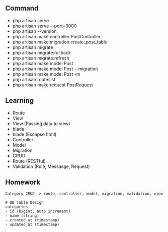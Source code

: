 ## Command

- php artisan serve
- php artisan serve --port=3000
- php artisan --version
- php artisan make:controller PostController
- php artisan make:migration create_post_table
- php artisan migrate
- php artisan migrate:rollback
- php artisan migrate:refresh
- php artisan make:model Post
- php artisan make:model Post --migration
- php artisan make:model Post -m
- php artisan route:list
- php artisan make:request PostRequest

## Learning

- Route
- View
- View (Passing data to view)
- blade
- blade (Escapse html)
- Controller
- Model
- Migration
- CRUD
- Route (RESTful)
- Validation (Rule, Messasge, Request)

## Homework

```
Category CRUD -> route, controller, model, migration, validation, view

# DB Table Design
categories
- id (bigint, auto increment)
- name (string)
- created_at (timestamp)
- updated_at (timestamp)
```